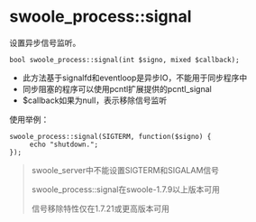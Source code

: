 # **swoole\_process::signal**

设置异步信号监听。

```
bool swoole_process::signal(int $signo, mixed $callback);

```

* 此方法基于signalfd和eventloop是异步IO，不能用于同步程序中
* 同步阻塞的程序可以使用pcntl扩展提供的pcntl\_signal
* $callback如果为null，表示移除信号监听

使用举例：

```
swoole_process::signal(SIGTERM, function($signo) {
     echo "shutdown.";
});

```

> swoole\_server中不能设置SIGTERM和SIGALAM信号
> 
> swoole\_process::signal在swoole-1.7.9以上版本可用
> 
> 信号移除特性仅在1.7.21或更高版本可用



